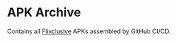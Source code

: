 # APK Archive

Contains all [Flixclusive](https://github.com/flixclusiveorg/Flixclusive) APKs assembled by GitHub CI/CD.
